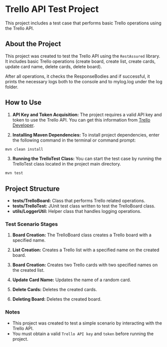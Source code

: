 # Trello API Test Project

This project includes a test case that performs basic Trello operations using the Trello API.

## About the Project

This project was created to test the Trello API using the `RestAssured` library. It includes basic Trello operations (create board, create list, create cards, update card name, delete cards, delete board).

After all operations, it checks the ResponseBodies and if successful, it prints the necessary logs both to the console and to mylog.log under the log folder.

## How to Use

1. **API Key and Token Acquisition:**
   The project requires a valid API key and token to use the Trello API. You can get this information from [Trello Developer](https://developer.trello.com/).

2. **Installing Maven Dependencies:**
   To install project dependencies, enter the following command in the terminal or command prompt:


```bash
mvn clean install
```

3. **Running the TrelloTest Class:**
You can start the test case by running the TrelloTest class located in the project main directory.

```bash
mvn test
```

## Project Structure
- **tests/TrelloBoard:** Class that performs Trello related operations.
- **tests/TrelloTest:** JUnit test class written to test the TrelloBoard class.
- **utils/LoggerUtil:** Helper class that handles logging operations.

### Test Scenario Stages
1. **Board Creation:**
The TrelloBoard class creates a Trello board with a specified name.

2. **List Creation:**
Creates a Trello list with a specified name on the created board.

3. **Board Creation:**
Creates two Trello cards with two specified names on the created list.

4. **Update Card Name:**
Updates the name of a random card.

5. **Delete Cards:**
Deletes the created cards.

6. **Deleting Board:**
Deletes the created board.

### Notes
- This project was created to test a simple scenario by interacting with the Trello API.
- You must obtain a valid `Trello API key` and `token` before running the project.